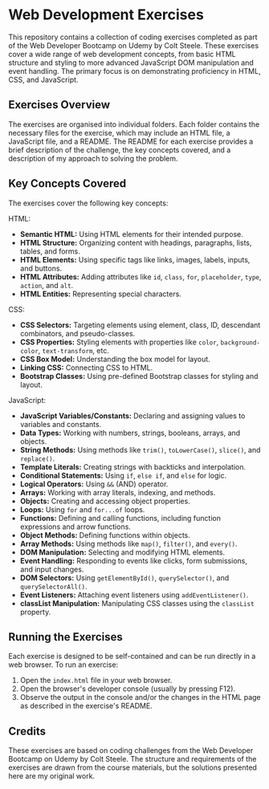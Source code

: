 # Web Development Exercises

This repository contains a collection of coding exercises completed as part of the Web Developer Bootcamp on Udemy by Colt Steele.  These exercises cover a wide range of web development concepts, from basic HTML structure and styling to more advanced JavaScript DOM manipulation and event handling.  The primary focus is on demonstrating proficiency in HTML, CSS, and JavaScript.

## Exercises Overview

The exercises are organised into individual folders.  Each folder contains the necessary files for the exercise, which may include an HTML file, a JavaScript file, and a README.  The README for each exercise provides a brief description of the challenge, the key concepts covered, and a description of my approach to solving the problem.

## Key Concepts Covered

The exercises cover the following key concepts:

HTML:
*   **Semantic HTML:**  Using HTML elements for their intended purpose.
*   **HTML Structure:**  Organizing content with headings, paragraphs, lists, tables, and forms.
*   **HTML Elements:**  Using specific tags like links, images, labels, inputs, and buttons.
*   **HTML Attributes:**  Adding attributes like `id`, `class`, `for`, `placeholder`, `type`, `action`, and `alt`.
*   **HTML Entities:**  Representing special characters.

CSS:
*   **CSS Selectors:**  Targeting elements using element, class, ID, descendant combinators, and pseudo-classes.
*   **CSS Properties:**  Styling elements with properties like `color`, `background-color`, `text-transform`, etc.
*   **CSS Box Model:**  Understanding the box model for layout.
*   **Linking CSS:**  Connecting CSS to HTML.
*   **Bootstrap Classes:**  Using pre-defined Bootstrap classes for styling and layout.

JavaScript:
*   **JavaScript Variables/Constants:**  Declaring and assigning values to variables and constants.
*   **Data Types:**  Working with numbers, strings, booleans, arrays, and objects.
*   **String Methods:**  Using methods like `trim()`, `toLowerCase()`, `slice()`, and `replace()`.
*   **Template Literals:**  Creating strings with backticks and interpolation.
*   **Conditional Statements:**  Using `if`, `else if`, and `else` for logic.
*   **Logical Operators:**  Using `&&` (AND) operator.
*   **Arrays:**  Working with array literals, indexing, and methods.
*   **Objects:**  Creating and accessing object properties.
*   **Loops:**  Using `for` and `for...of` loops.
*   **Functions:**  Defining and calling functions, including function expressions and arrow functions.
*   **Object Methods:**  Defining functions within objects.
*   **Array Methods:**  Using methods like `map()`, `filter()`, and `every()`.
*   **DOM Manipulation:**  Selecting and modifying HTML elements.
*   **Event Handling:**  Responding to events like clicks, form submissions, and input changes.
*   **DOM Selectors:**  Using `getElementById()`, `querySelector()`, and `querySelectorAll()`.
*   **Event Listeners:**  Attaching event listeners using `addEventListener()`.
*   **classList Manipulation:**  Manipulating CSS classes using the `classList` property.

## Running the Exercises

Each exercise is designed to be self-contained and can be run directly in a web browser.  To run an exercise:

1.  Open the `index.html` file in your web browser.
2.  Open the browser's developer console (usually by pressing F12).
3.  Observe the output in the console and/or the changes in the HTML page as described in the exercise's README.

## Credits

These exercises are based on coding challenges from the Web Developer Bootcamp on Udemy by Colt Steele.  The structure and requirements of the exercises are drawn from the course materials, but the solutions presented here are my original work.